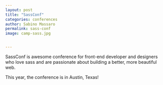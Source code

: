 ```yaml
---
layout: post
title: "SassConf"
categories: conferences
author: Sabino Massaro
permalink: sass-conf
image: camp-sass.jpg


---
```


SassConf is awesome conference for front-end developer and designers who love sass and are passionate about building a better, more beautiful web.

This year, the conference is in Austin, Texas!